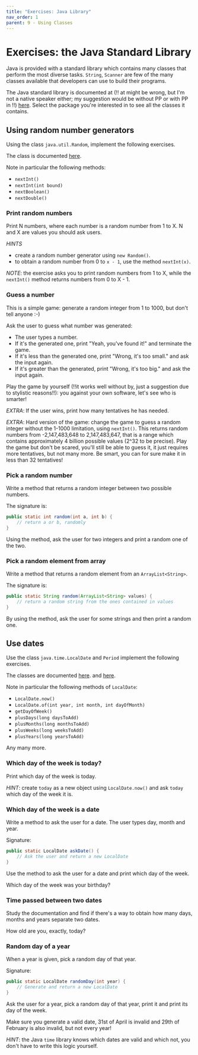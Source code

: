 ```yaml
---
title: "Exercises: Java Library"
nav_order: 1
parent: 9 - Using Classes
---
```


# Exercises: the Java Standard Library

Java is provided with a standard library which contains many classes that
perform the most diverse tasks. `String`, `Scanner` are few of the many classes
available that developers can use to build their programs.

The Java standard library is documented at (!! at might be wrong, but I'm not a native speaker either; my suggestion would be without PP or with PP in !!) [here](https://docs.oracle.com/javase/8/docs/api/index.html).
Select the package you're interested in to see all the classes it contains.

## Using random number generators

Using the class `java.util.Random`, implement the following exercises.

The class is documented [here](https://docs.oracle.com/javase/8/docs/api/java/util/Random.html).

Note in particular the following methods:

- `nextInt()`
- `nextInt(int bound)`
- `nextBoolean()`
- `nextDouble()`

### Print random numbers

Print N numbers, where each number is a random number from 1 to X.
N and X are values you should ask users.

*HINTS*

- create a random number generator using `new Random()`.
- to obtain a random number from 0 to `x - 1`, use the method `nextInt(x)`.

*NOTE*: the exercise asks you to print random numbers from 1 to X,
        while the `nextInt()` method returns numbers from 0 to X - 1.

### Guess a number

This is a simple game: generate a random integer from 1 to 1000, but don't tell anyone :-)

Ask the user to guess what number was generated:

- The user types a number.
- If it's the generated one, print "Yeah, you've found it!" and terminate the game.
- If it's less than the generated one, print "Wrong, it's too small." and ask the input again.
- If it's greater than the generated, print "Wrong, it's too big." and ask the input again.

Play the game by yourself (!!it works well without by, just a suggestion due to stylistic reasons!!): you against your own software, let's see who is smarter!

*EXTRA*: If the user wins, print how many tentatives he has needed.

*EXTRA*: Hard version of the game: change the game to guess a random integer without the 1-1000 limitation,
         using `nextInt()`. This returns random numbers from -2,147,483,648 to 2,147,483,647, that
         is a range which contains approximately 4 billion possible values (2^32 to be precise).
         Play the game but don't be scared, you'll still be able to guess it, it just requires
         more tentatives, but not many more. Be smart, you can for sure make it in less than 32 tentatives!

### Pick a random number

Write a method that returns a random integer between two possible numbers.

The signature is:

```java
public static int random(int a, int b) {
    // return a or b, randomly
}
```

Using the method, ask the user for two integers and print a random one of the two.

### Pick a random element from array

Write a method that returns a random element from an `ArrayList<String>`.

The signature is:

```java
public static String random(ArrayList<String> values) {
    // return a random string from the ones contained in values
}
```

By using the method, ask the user for some strings and then print a random one.

## Use dates

Use the class `java.time.LocalDate` and `Period` implement the following exercises.

The classes are documented [here](https://docs.oracle.com/javase/8/docs/api/java/time/LocalDate.html).
and [here](https://docs.oracle.com/javase/8/docs/api/java/time/Period.html).

Note in particular the following methods of `LocalDate`:

- `LocalDate.now()`
- `LocalDate.of(int year, int month, int dayOfMonth)`
- `getDayOfWeek()`
- `plusDays(long daysToAdd)`
- `plusMonths(long monthsToAdd)`
- `plusWeeks(long weeksToAdd)`
- `plusYears(long yearsToAdd)`

Any many more.

### Which day of the week is today?

Print which day of the week is today.

*HINT*: create `today` as a new object using `LocalDate.now()` and ask `today` which day of the week it is.

### Which day of the week is a date

Write a method to ask the user for a date. The user types day, month and year.

Signature:

```java
public static LocalDate askDate() {
    // Ask the user and return a new LocalDate
}
```

Use the method to ask the user for a date and print which day of the week.

Which day of the week was your birthday?

### Time passed between two dates

Study the documentation and find if there's a way to obtain how many days, months and years separate two dates.

How old are you, exactly, today?

### Random day of a year

When a year is given, pick a random day of that year.

Signature:

```java
public static LocalDate randomDay(int year) {
    // Generate and return a new LocalDate
}
```

Ask the user for a year, pick a random day of that year, print it and print its day of the week.

Make sure you generate a valid date, 31st of April is invalid and 29th of February is also invalid, but not every year!

*HINT*: the Java `time` library knows which dates are valid and which not, you don't have to write this logic yourself.
